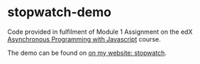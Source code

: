 # stopwatch-demo
Code provided in fulfilment of Module 1 Assignment on the edX [Asynchronous Programming with Javascript](https://courses.edx.org/courses/course-v1:Microsoft+DEV234x+3T2017a/course/) course.

The demo can be found on [on my website: stopwatch](http://jbrowne.io/demos/stopwatch).
